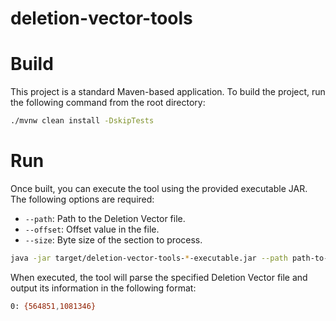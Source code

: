 # deletion-vector-tools

# Build
This project is a standard Maven-based application. To build the project, run the 
following command from the root directory:
```sh
./mvnw clean install -DskipTests
```

# Run
Once built, you can execute the tool using the provided executable JAR. The following options are required:
- `--path`: Path to the Deletion Vector file.	
- `--offset`: Offset value in the file.	
- `--size`: Byte size of the section to process.

```sh
java -jar target/deletion-vector-tools-*-executable.jar --path path-to-deletion-vector --offset 123 --size 456
```

When executed, the tool will parse the specified Deletion Vector file and output 
its information in the following format:
```sh
0: {564851,1081346}
```
